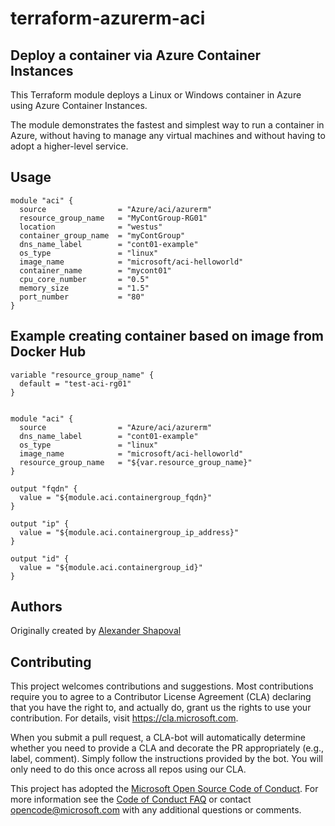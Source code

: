 # terraform-azurerm-aci

## Deploy a container via Azure Container Instances 

This Terraform module deploys a Linux or Windows container in Azure using Azure Container Instances.

The module demonstrates the fastest and simplest way to run a container in Azure, without having to manage any virtual machines and without having to adopt a higher-level service.

## Usage

```
module "aci" {
  source                = "Azure/aci/azurerm"
  resource_group_name   = "MyContGroup-RG01"
  location              = "westus"
  container_group_name  = "myContGroup"
  dns_name_label        = "cont01-example"
  os_type               = "linux"
  image_name            = "microsoft/aci-helloworld"
  container_name        = "mycont01"
  cpu_core_number       = "0.5"
  memory_size           = "1.5"
  port_number           = "80"
}
```

## Example creating container based on image from Docker Hub 

```
variable "resource_group_name" {
  default = "test-aci-rg01"
}


module "aci" {
  source                = "Azure/aci/azurerm"
  dns_name_label        = "cont01-example"
  os_type               = "linux"
  image_name            = "microsoft/aci-helloworld"
  resource_group_name   = "${var.resource_group_name}"
}

output "fqdn" {
  value = "${module.aci.containergroup_fqdn}"
}

output "ip" {
  value = "${module.aci.containergroup_ip_address}"
}

output "id" {
  value = "${module.aci.containergroup_id}"
}
```

## Authors

Originally created by [Alexander Shapoval](http://github.com/ashapoms)

## Contributing

This project welcomes contributions and suggestions.  Most contributions require you to agree to a
Contributor License Agreement (CLA) declaring that you have the right to, and actually do, grant us
the rights to use your contribution. For details, visit https://cla.microsoft.com.

When you submit a pull request, a CLA-bot will automatically determine whether you need to provide
a CLA and decorate the PR appropriately (e.g., label, comment). Simply follow the instructions
provided by the bot. You will only need to do this once across all repos using our CLA.

This project has adopted the [Microsoft Open Source Code of Conduct](https://opensource.microsoft.com/codeofconduct/).
For more information see the [Code of Conduct FAQ](https://opensource.microsoft.com/codeofconduct/faq/) or
contact [opencode@microsoft.com](mailto:opencode@microsoft.com) with any additional questions or comments.
